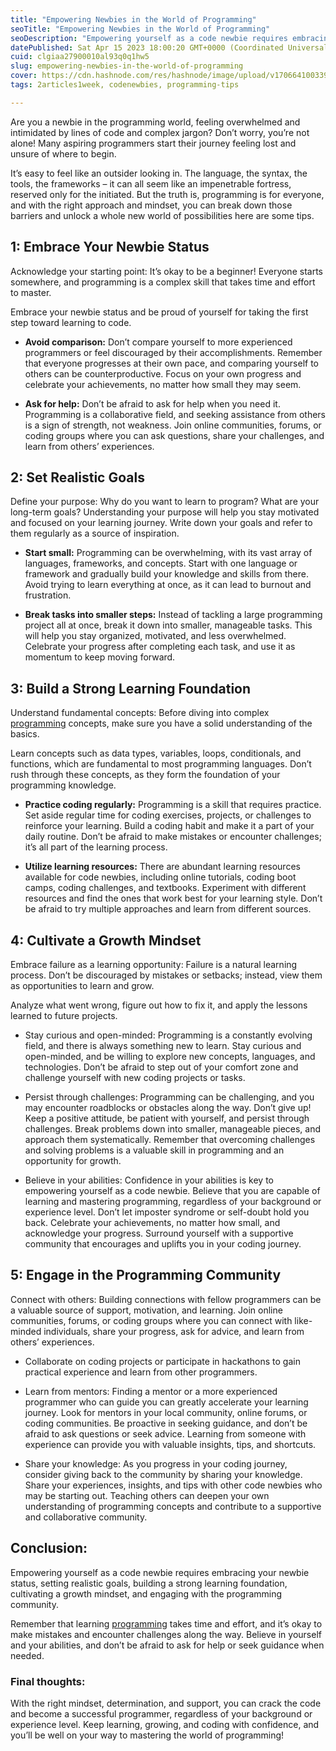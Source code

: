 ```yaml
---
title: "Empowering Newbies in the World of Programming"
seoTitle: "Empowering Newbies in the World of Programming"
seoDescription: "Empowering yourself as a code newbie requires embracing your newbie status, setting realistic goals, building a strong learning foundation"
datePublished: Sat Apr 15 2023 18:00:20 GMT+0000 (Coordinated Universal Time)
cuid: clgiaa27900010al93q0q1hw5
slug: empowering-newbies-in-the-world-of-programming
cover: https://cdn.hashnode.com/res/hashnode/image/upload/v1706641003391/ee0ec8ba-8f51-4e7d-8865-eae088de3d99.png
tags: 2articles1week, codenewbies, programming-tips

---
```


Are you a newbie in the programming world, feeling overwhelmed and intimidated by lines of code and complex jargon? Don’t worry, you’re not alone! Many aspiring programmers start their journey feeling lost and unsure of where to begin.

It’s easy to feel like an outsider looking in. The language, the syntax, the tools, the frameworks – it can all seem like an impenetrable fortress, reserved only for the initiated. But the truth is, programming is for everyone, and with the right approach and mindset, you can break down those barriers and unlock a whole new world of possibilities here are some tips.

## **1: Embrace Your Newbie Status**

Acknowledge your starting point: It’s okay to be a beginner! Everyone starts somewhere, and programming is a complex skill that takes time and effort to master.

Embrace your newbie status and be proud of yourself for taking the first step toward learning to code.

* **Avoid comparison:** Don’t compare yourself to more experienced programmers or feel discouraged by their accomplishments. Remember that everyone progresses at their own pace, and comparing yourself to others can be counterproductive. Focus on your own progress and celebrate your achievements, no matter how small they may seem.
    
* **Ask for help:** Don’t be afraid to ask for help when you need it. Programming is a collaborative field, and seeking assistance from others is a sign of strength, not weakness. Join online communities, forums, or coding groups where you can ask questions, share your challenges, and learn from others’ experiences.
    

## **2: Set Realistic Goals**

Define your purpose: Why do you want to learn to program? What are your long-term goals? Understanding your purpose will help you stay motivated and focused on your learning journey. Write down your goals and refer to them regularly as a source of inspiration.

* **Start small:** Programming can be overwhelming, with its vast array of languages, frameworks, and concepts. Start with one language or framework and gradually build your knowledge and skills from there. Avoid trying to learn everything at once, as it can lead to burnout and frustration.
    
* **Break tasks into smaller steps:** Instead of tackling a large programming project all at once, break it down into smaller, manageable tasks. This will help you stay organized, motivated, and less overwhelmed. Celebrate your progress after completing each task, and use it as momentum to keep moving forward.
    

## **3: Build a Strong Learning Foundation**

Understand fundamental concepts: Before diving into complex [programming](https://fannyn.com/category/programming/) concepts, make sure you have a solid understanding of the basics.

Learn concepts such as data types, variables, loops, conditionals, and functions, which are fundamental to most programming languages. Don’t rush through these concepts, as they form the foundation of your programming knowledge.

* **Practice coding regularly:** Programming is a skill that requires practice. Set aside regular time for coding exercises, projects, or challenges to reinforce your learning. Build a coding habit and make it a part of your daily routine. Don’t be afraid to make mistakes or encounter challenges; it’s all part of the learning process.
    
* **Utilize learning resources:** There are abundant learning resources available for code newbies, including online tutorials, coding boot camps, coding challenges, and textbooks. Experiment with different resources and find the ones that work best for your learning style. Don’t be afraid to try multiple approaches and learn from different sources.
    

## **4: Cultivate a Growth Mindset**

Embrace failure as a learning opportunity: Failure is a natural learning process. Don’t be discouraged by mistakes or setbacks; instead, view them as opportunities to learn and grow.

Analyze what went wrong, figure out how to fix it, and apply the lessons learned to future projects.

* Stay curious and open-minded: Programming is a constantly evolving field, and there is always something new to learn. Stay curious and open-minded, and be willing to explore new concepts, languages, and technologies. Don’t be afraid to step out of your comfort zone and challenge yourself with new coding projects or tasks.
    
* Persist through challenges: Programming can be challenging, and you may encounter roadblocks or obstacles along the way. Don’t give up! Keep a positive attitude, be patient with yourself, and persist through challenges. Break problems down into smaller, manageable pieces, and approach them systematically. Remember that overcoming challenges and solving problems is a valuable skill in programming and an opportunity for growth.
    
* Believe in your abilities: Confidence in your abilities is key to empowering yourself as a code newbie. Believe that you are capable of learning and mastering programming, regardless of your background or experience level. Don’t let imposter syndrome or self-doubt hold you back. Celebrate your achievements, no matter how small, and acknowledge your progress. Surround yourself with a supportive community that encourages and uplifts you in your coding journey.
    

## **5: Engage in the Programming Community**

Connect with others: Building connections with fellow programmers can be a valuable source of support, motivation, and learning. Join online communities, forums, or coding groups where you can connect with like-minded individuals, share your progress, ask for advice, and learn from others’ experiences.

* Collaborate on coding projects or participate in hackathons to gain practical experience and learn from other programmers.
    
* Learn from mentors: Finding a mentor or a more experienced programmer who can guide you can greatly accelerate your learning journey. Look for mentors in your local community, online forums, or coding communities. Be proactive in seeking guidance, and don’t be afraid to ask questions or seek advice. Learning from someone with experience can provide you with valuable insights, tips, and shortcuts.
    
* Share your knowledge: As you progress in your coding journey, consider giving back to the community by sharing your knowledge. Share your experiences, insights, and tips with other code newbies who may be starting out. Teaching others can deepen your own understanding of programming concepts and contribute to a supportive and collaborative community.
    

## **Conclusion:**

Empowering yourself as a code newbie requires embracing your newbie status, setting realistic goals, building a strong learning foundation, cultivating a growth mindset, and engaging with the programming community.

Remember that learning [programming](https://fannyn.com/category/programming/) takes time and effort, and it’s okay to make mistakes and encounter challenges along the way. Believe in yourself and your abilities, and don’t be afraid to ask for help or seek guidance when needed.

### **Final thoughts:**

With the right mindset, determination, and support, you can crack the code and become a successful programmer, regardless of your background or experience level. Keep learning, growing, and coding with confidence, and you’ll be well on your way to mastering the world of programming!